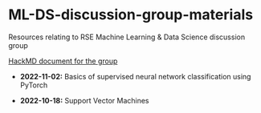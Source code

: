 # ML-DS-discussion-group-materials
Resources relating to RSE Machine Learning &amp; Data Science discussion group


[HackMD document for the group](https://hackmd.io/8tuvgOi1S0us_c1MNeCDLg)



- **2022-11-02:** Basics of supervised neural network classification using PyTorch 

- **2022-10-18:** Support Vector Machines
